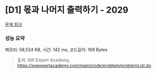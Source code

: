 # [D1] 몫과 나머지 출력하기 - 2029 

[문제 링크](https://swexpertacademy.com/main/code/problem/problemDetail.do?contestProbId=AV5QGNvKAtEDFAUq) 

### 성능 요약

메모리: 58,524 KB, 시간: 142 ms, 코드길이: 169 Bytes



> 출처: SW Expert Academy, https://swexpertacademy.com/main/code/problem/problemList.do